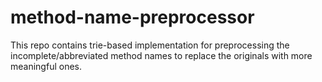 # method-name-preprocessor
This repo contains trie-based implementation for preprocessing the incomplete/abbreviated method names to replace the originals with more meaningful ones.

